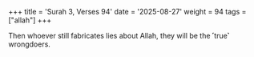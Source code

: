 +++
title = 'Surah 3, Verses 94'
date = '2025-08-27'
weight = 94
tags = ["allah"]
+++

Then whoever still fabricates lies about Allah, they will be the ˹true˺ wrongdoers.